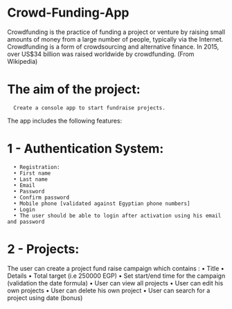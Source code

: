 # Crowd-Funding-App

Crowdfunding is the practice of funding a project or venture by raising small amounts of money from a large number of people, typically via the Internet.
Crowdfunding is a form of crowdsourcing and alternative finance. In 2015, over US$34 billion was raised worldwide by crowdfunding. (From Wikipedia)

# The aim of the project: 
      Create a console app to start fundraise projects.

      
The app includes the following features:
  # 1 - Authentication System: 
      • Registration: 
      • First name 
      • Last name 
      • Email 
      • Password 
      • Confirm password 
      • Mobile phone [validated against Egyptian phone numbers] 
      • Login 
      • The user should be able to login after activation using his email and password

  # 2 - Projects: 
The user can create a project fund raise campaign which contains :
      • Title 
      • Details 
      • Total target (i.e 250000 EGP) 
      • Set start/end time for the campaign (validation the date formula)
      • User can view all projects
      • User can edit his own projects 
      • User can delete his own project 
      • User can search for a project using date (bonus)
